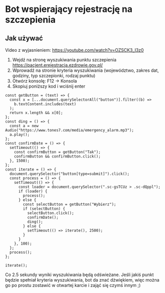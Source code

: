 # Bot wspierający rejestrację na szczepienia

## Jak używać

Video z wyjasnieniem: https://youtube.com/watch?v=OZSCK3_I3z0

1. Wejdź na stronę wyszukiwania punktu szczepienia https://pacjent.erejestracja.ezdrowie.gov.pl/
2. Wprowadź na stronie kryteria wyszukiwania (województwo, zakres dat, godziny, typ szczepionki, rodzaj punktu)
3. Otwórz konsolę: F12 -> Konsola
4. Skopiuj poniższy kod i wciśnij enter

```
const getButton = (text) => {
  const x = [...document.querySelectorAll("button")].filter((b) =>
    b.textContent.includes(text)
  );
  return x.length && x[0];
};
const ding = () => {
  const a = new Audio("https://www.tones7.com/media/emergency_alarm.mp3");
  a.play();
};
const confirmDate = () => {
  setTimeout(() => {
    const confirmButton = getButton("Tak");
    confirmButton && confirmButton.click();
  }, 1500);
};
const iterate = () => {
  document.querySelector("button[type=submit]").click();
  const process = () => {
    setTimeout(() => {
      const loader = document.querySelector(".sc-gsTCUz > .sc-dQppl");
      if (loader) {
        process();
      } else {
        const selectButton = getButton("Wybierz");
        if (selectButton) {
          selectButton.click();
          confirmDate();
          ding();
        } else {
          setTimeout(() => iterate(), 2500);
        }
      }
    }, 100);
  };
  process();
};

iterate();
```

Co 2.5 sekundy wyniki wyszukiwania będą odświeżane. Jeśli jakiś punkt będzie spełniał kryteria wyszukiwania, bot da znać dżwiękiem, więc można go po prostu zostawić w otwartej karcie i zająć się czymś innym ;)
